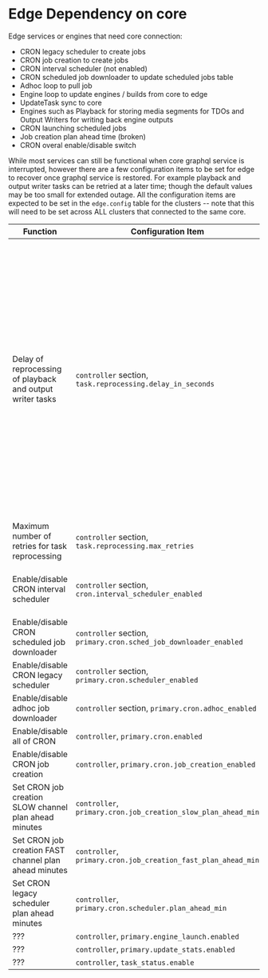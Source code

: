 
# Edge Dependency on core

Edge services or engines that need core connection:

* CRON legacy scheduler to create jobs
* CRON job creation to create jobs
* CRON interval scheduler (not enabled)
* CRON scheduled job downloader to update scheduled jobs table
* Adhoc loop to pull job
* Engine loop to update engines / builds from core to edge
* UpdateTask sync to core
* Engines such as Playback for storing media segments for TDOs and Output Writers for writing back engine outputs
* CRON launching scheduled jobs
* Job creation plan ahead time (broken)
* CRON overal enable/disable switch


While most services can still be functional when core graphql service is interrupted, however 
there are a few configuration items to be set for edge to recover once graphql service is restored.
For example playback and output writer tasks can be retried at a later time; though the default values
may be too small for extended outage.  All the configuration items are expected to be set in the `edge.config`
table for the clusters -- note that this will need to be set across ALL clusters that connected to the same core.



| Function | Configuration Item | Note |
|----------|--------------------|-----------------|
| Delay of reprocessing of playback and output writer tasks | `controller` section,  `task.reprocessing.delay_in_seconds` | default is `300` (seconds).  For extended outage, this should be set to 50 to 75% of the expected outage in seconds.  Note there are the 3-day maximum age of the data for these tasks so the maximum should be < 2 days in seconds   | 
| Maximum number of retries for task reprocessing | `controller` section, `task.reprocessing.max_retries` | default is 3.  And can be left as is |
| Enable/disable CRON interval scheduler | `controller` section, `cron.interval_scheduler_enabled` | default is false, should be set to false |
| Enable/disable CRON scheduled job downloader | `controller` section, `primary.cron.sched_job_downloader_enabled` | should be set to true |
| Enable/disable CRON legacy scheduler | `controller` section, `primary.cron.scheduler_enabled` | should be set to true |
| Enable/disable adhoc job downloader | `controller` section, `primary.cron.adhoc_enabled` | should be set to true |
| Enable/disable all of CRON | `controller`, `primary.cron.enabled` | should be set to true |
| Enable/disable CRON job creation | `controller`, `primary.cron.job_creation_enabled` | should be set to true |
| Set CRON job creation SLOW channel plan ahead minutes | `controller`, `primary.cron.job_creation_slow_plan_ahead_min` | defaults to 180 (3h) |
| Set CRON job creation FAST channel plan ahead minutes | `controller`, `primary.cron.job_creation_fast_plan_ahead_min` | defaults to 30 (30m) |
| Set CRON legacy scheduler plan ahead minutes | `controller`, `primary.cron.scheduler.plan_ahead_min` | defaults to 180 (3h) |
| ??? | `controller`, `primary.engine_launch.enabled` | ??? |
| ??? | `controller`, `primary.update_stats.enabled` | ??? |
| ??? | `controller`, `task_status.enable` | ??? |


